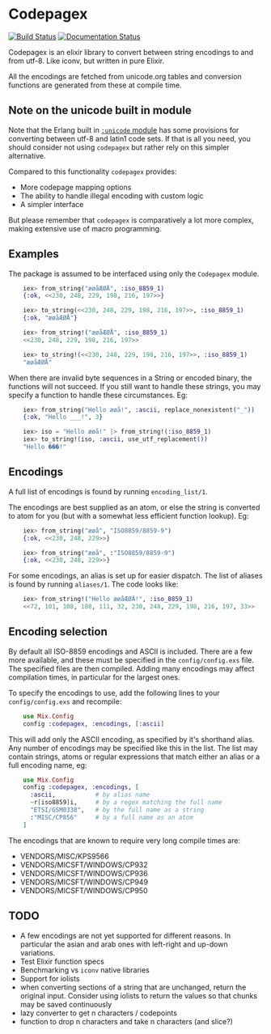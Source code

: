 # Codepagex

[![Build Status](https://travis-ci.org/tallakt/codepagex.svg)](https://travis-ci.org/tallakt/codepagex)
[![Documentation Status](https://inch-ci.org/github/tallakt/codepagex.svg?branch=master)](https://inch-ci.org/github/tallakt/codepagex#)

Codepagex is an  elixir library to convert between string encodings to and from
utf-8. Like iconv, but written in pure Elixir.

All the encodings are fetched from unicode.org tables and conversion functions
are generated from these at compile time.

## Note on the unicode built in module

Note that the Erlang built in
[`:unicode` module](http://erlang.org/doc/man/unicode.html#characters_to_binary-1)
has some provisions for converting between utf-8 and latin1 code sets. If that
is all you need, you should consider not using `codepagex` but rather rely on this
simpler alternative.

Compared to this functionality `codepagex` provides:

* More codepage mapping options
* The ability to handle illegal encoding with custom logic
* A simpler interface

But please remember that `codepagex` is comparatively a lot more complex, making
extensive use of macro programming.

## Examples

The package is assumed to be interfaced using only the `Codepagex` module.

```elixir
    iex> from_string("æøåÆØÅ", :iso_8859_1)
    {:ok, <<230, 248, 229, 198, 216, 197>>}

    iex> to_string(<<230, 248, 229, 198, 216, 197>>, :iso_8859_1)
    {:ok, "æøåÆØÅ"}

    iex> from_string!("æøåÆØÅ", :iso_8859_1)
    <<230, 248, 229, 198, 216, 197>>

    iex> to_string!(<<230, 248, 229, 198, 216, 197>>, :iso_8859_1)
    "æøåÆØÅ"
```

When there are invalid byte sequences in a String or encoded binary, the
functions will not succeed. If you still want to handle these strings, you may
specify a function to handle these circumstances. Eg:

```elixir
    iex> from_string("Hello æøå!", :ascii, replace_nonexistent("_"))
    {:ok, "Hello ___!", 3}

    iex> iso = "Hello æøå!" |> from_string!(:iso_8859_1)
    iex> to_string!(iso, :ascii, use_utf_replacement())
    "Hello ���!"
```

## Encodings

A full list of encodings is found by running `encoding_list/1`. 

The encodings are best supplied as an atom, or else the string is converted to
atom for you (but with a somewhat less efficient function lookup). Eg:

```elixir
    iex> from_string("æøå", "ISO8859/8859-9")
    {:ok, <<230, 248, 229>>}

    iex> from_string("æøå", :"ISO8859/8859-9")
    {:ok, <<230, 248, 229>>}
```

For some encodings, an alias is set up for easier dispatch. The list of aliases
is found by running `aliases/1`. The code looks like: 

```elixir
    iex> from_string!("Hello æøåÆØÅ!", :iso_8859_1)
    <<72, 101, 108, 108, 111, 32, 230, 248, 229, 198, 216, 197, 33>>
```

## Encoding selection

By default all ISO-8859 encodings and ASCII is included. There are a few more
available, and these must be specified in the `config/config.exs` file. The
specified files are then compiled. Adding many encodings may affect compilation
times, in particular for the largest ones.

To specify the encodings to use, add the following lines to your
`config/config.exs` and recompile:

```elixir
    use Mix.Config
    config :codepagex, :encodings, [:ascii]
```

This will add only the ASCII encoding, as specified by it's shorthand alias.
Any number of encodings may be specified like this in the list. The list may
contain strings, atoms or regular expressions that match either an alias or a
full encoding name, eg:

```elixir
    use Mix.Config
    config :codepagex, :encodings, [
      :ascii,           # by alias name
      ~r[iso8859]i,     # by a regex matching the full name
      "ETSI/GSM0338",   # by the full name as a string
      :"MISC/CP856"     # by a full name as an atom
    ]
```

The encodings that are known to require very long compile times are:

- VENDORS/MISC/KPS9566
- VENDORS/MICSFT/WINDOWS/CP932
- VENDORS/MICSFT/WINDOWS/CP936
- VENDORS/MICSFT/WINDOWS/CP949
- VENDORS/MICSFT/WINDOWS/CP950

## TODO

- A few encodings are not yet supported for different reasons. In particular
  the asian and arab ones with left-right and up-down variations.
- Test Elixir function specs
- Benchmarking vs `iconv` native libraries
- Support for iolists
- when converting sections of a string that are unchanged, return the original
  input. Consider using iolists to return the values so that chunks may be
  saved continuously
- lazy converter to get n characters / codepoints
- function to drop n characters and take n characters (and slice?)



